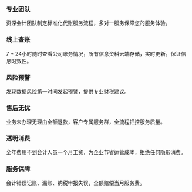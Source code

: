 ### 专业团队

资深会计团队制定标准化代账服务流程，多对一服务保障您的服务体验。

### 线上查账

7 * 24小时随时查看公司账务情况，所有信息资料云端存储，实时更新，保证信息时效性。

### 风险预警

发现数据风险第一时间发起预警，提供专业财税建议。

### 售后无忧

业务未办理无理由全额退款，客户专属服务群，全流程把控服务质量。

### 透明消费

全年费用不到会计人员一个月工资，为企业节省运营成本，拒绝任何隐形消费。

### 服务保障

会计错误记账、漏账、纳税申报失误，全额赔偿当月服务费。
